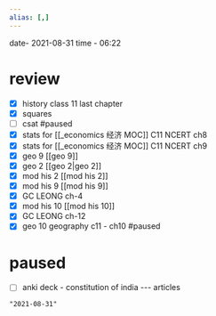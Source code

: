 ```yaml
---
alias: [,]
---
```

date- 2021-08-31
time - 06:22

# review
- [x] history class 11 last chapter
- [x] squares
- [ ] csat #paused 
- [x] stats for [[_economics 经济 MOC]] C11 NCERT ch8
- [x] stats for [[_economics 经济 MOC]] C11 NCERT ch9
- [x] geo 9 [[geo 9]]
- [x] geo 2 [[geo 2|geo 2]]
- [x] mod his 2 [[mod his 2]]
- [x] mod his 9 [[mod his 9]]
- [x] GC LEONG ch-4
- [x] mod his 10 [[mod his 10]]
- [x] GC LEONG ch-12
- [x] geo 10 geography c11 - ch10 #paused
# paused
- [ ] anki deck - constitution of india --- articles


```query
"2021-08-31"
```